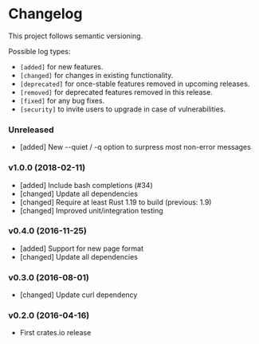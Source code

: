 # Changelog

This project follows semantic versioning.

Possible log types:

- `[added]` for new features.
- `[changed]` for changes in existing functionality.
- `[deprecated]` for once-stable features removed in upcoming releases.
- `[removed]` for deprecated features removed in this release.
- `[fixed]` for any bug fixes.
- `[security]` to invite users to upgrade in case of vulnerabilities.

### Unreleased

- [added] New --quiet / -q option to surpress most non-error messages

### v1.0.0 (2018-02-11)

- [added] Include bash completions (#34)
- [changed] Update all dependencies
- [changed] Require at least Rust 1.19 to build (previous: 1.9)
- [changed] Improved unit/integration testing

### v0.4.0 (2016-11-25)

- [added] Support for new page format
- [changed] Update all dependencies

### v0.3.0 (2016-08-01)

- [changed] Update curl dependency

### v0.2.0 (2016-04-16)

- First crates.io release

